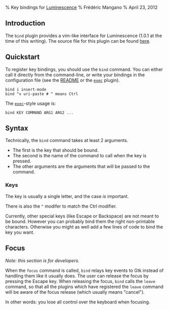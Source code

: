 % Key bindings for [Luminescence]
% Frédéric Mangano
% April 23, 2012

[Luminescence]: index.html

Introduction
------------

The `bind` plugin provides a vim-like interface for Luminescence (1.0.1 at the time of this writing). The source file for this plugin can be found [here][bind-git].

[bind-git]: http://git.mg0.fr/luminescence/tree/plugins/0-bind.c?id=2b40fbc2c8e3238b308dfad05733bee5b9af10f4

Quickstart
----------

To register key bindings, you should use the `bind` command.
You can either call it directly from the command-line, or write your bindings in the configuration file (see the [README](README.html) or the [`exec`] plugin).

    bind i insert-mode
    bind ^v uri-paste # ^ means Ctrl

The [`exec`]-style usage is:

    bind KEY COMMAND ARG1 ARG2 ...

[`exec`]: exec.html

Syntax
------

Technically, the `bind` command takes at least 2 arguments.

* The first is the key that should be bound.
* The second is the name of the command to call when the key is pressed.
* The other arguments are the arguments that will be passed to the command.

### Keys

The key is usually a single letter, and the case *is* important.

There is also the `^` modifer to match the Ctrl modifier.

Currently, other special keys (like Escape or Backspace) are not meant to be bound.
However you can probably bind them the right non-printable characters.
Otherwise you might as well add a few lines of code to bind the key you want.

Focus
-----

*Note: this section is for developers.*

When the `focus` command is called, `bind` relays key events to Gtk instead of handling them like it usually does. The user can release the focus by pressing the Escape key. When releasing the focus, `bind` calls the `leave` command, so that all the plugins which have registered the `leave` command will be aware of the focus release (which usually means "cancel").

In other words: you lose all control over the keyboard when focusing.
